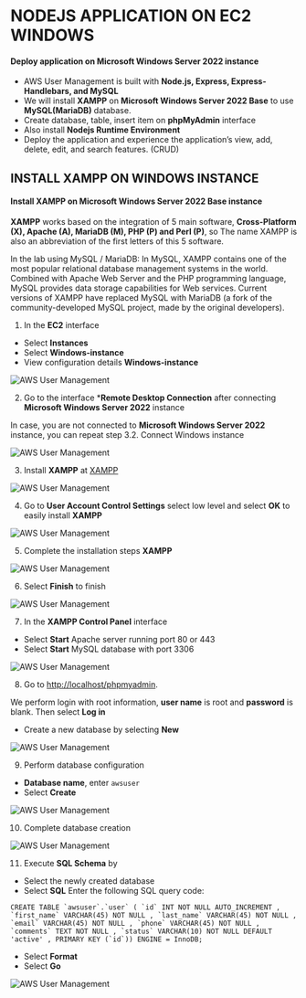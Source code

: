 ﻿# NODEJS APPLICATION ON EC2 WINDOWS

#### Deploy application on  **Microsoft Windows Server 2022**  instance

-   AWS User Management is built with  **Node.js, Express, Express-Handlebars, and MySQL**
-   We will install  **XAMPP**  on  **Microsoft Windows Server 2022 Base**  to use  **MySQL(MariaDB)**  database.
-   Create database, table, insert item on  **phpMyAdmin**  interface
-   Also install  **Nodejs Runtime Environment**
-   Deploy the application and experience the application’s view, add, delete, edit, and search features. (CRUD)

## INSTALL XAMPP ON WINDOWS INSTANCE

#### Install XAMPP on Microsoft Windows Server 2022 Base instance

**XAMPP**  works based on the integration of 5 main software,  **Cross-Platform (X), Apache (A), MariaDB (M), PHP (P) and Perl (P)**, so The name XAMPP is also an abbreviation of the first letters of this 5 software.

In the lab using MySQL / MariaDB: In MySQL, XAMPP contains one of the most popular relational database management systems in the world. Combined with Apache Web Server and the PHP programming language, MySQL provides data storage capabilities for Web services. Current versions of XAMPP have replaced MySQL with MariaDB (a fork of the community-developed MySQL project, made by the original developers).

1.  In the  **EC2**  interface

-   Select  **Instances**
-   Select  **Windows-instance**
-   View configuration details  **Windows-instance**

![AWS User Management ](https://000004.awsstudygroup.com/images/7-AWSFCJmanagement-windows/7.1-Xampponwindows/0001-xampponwindowsinstance.png?featherlight=false&width=90pc)

2.  Go to the interface ***Remote Desktop Connection**  after connecting  **Microsoft Windows Server 2022**  instance

In case, you are not connected to  **Microsoft Windows Server 2022**  instance, you can repeat step 3.2. Connect Windows instance

![AWS User Management ](https://000004.awsstudygroup.com/images/7-AWSFCJmanagement-windows/7.1-Xampponwindows/0002-xampponwindowsinstance.png?featherlight=false&width=90pc)

3.  Install  **XAMPP**  at  [XAMPP](https://www.apachefriends.org/download.html)

![AWS User Management ](https://000004.awsstudygroup.com/images/7-AWSFCJmanagement-windows/7.1-Xampponwindows/0003-xampponwindowsinstance.png?featherlight=false&width=90pc)

4.  Go to  **User Account Control Settings**  select low level and select  **OK**  to easily install  **XAMPP**

![AWS User Management ](https://000004.awsstudygroup.com/images/7-AWSFCJmanagement-windows/7.1-Xampponwindows/0004-xampponwindowsinstance.png?featherlight=false&width=90pc)

5.  Complete the installation steps  **XAMPP**

![AWS User Management ](https://000004.awsstudygroup.com/images/7-AWSFCJmanagement-windows/7.1-Xampponwindows/0005-xampponwindowsinstance.png?featherlight=false&width=90pc)

6.  Select  **Finish**  to finish

![AWS User Management ](https://000004.awsstudygroup.com/images/7-AWSFCJmanagement-windows/7.1-Xampponwindows/0006-xampponwindowsinstance.png?featherlight=false&width=90pc)

7.  In the  **XAMPP Control Panel**  interface

-   Select  **Start**  Apache server running port 80 or 443
-   Select  **Start**  MySQL database with port 3306

![AWS User Management ](https://000004.awsstudygroup.com/images/7-AWSFCJmanagement-windows/7.1-Xampponwindows/0007-xampponwindowsinstance.png?featherlight=false&width=90pc)

8.  Go to  [http://localhost/phpmyadmin](http://localhost/phpmyadmin/).

We perform login with root information,  **user name**  is root and  **password**  is blank. Then select  **Log in**

-   Create a new database by selecting  **New**

![AWS User Management ](https://000004.awsstudygroup.com/images/7-AWSFCJmanagement-windows/7.1-Xampponwindows/0008-xampponwindowsinstance.png?featherlight=false&width=90pc)

9.  Perform database configuration

-   **Database name**, enter  `awsuser`
-   Select  **Create**

![AWS User Management ](https://000004.awsstudygroup.com/images/7-AWSFCJmanagement-windows/7.1-Xampponwindows/0009-xampponwindowsinstance.png?featherlight=false&width=90pc)

10.  Complete database creation

![AWS User Management ](https://000004.awsstudygroup.com/images/7-AWSFCJmanagement-windows/7.1-Xampponwindows/00010-xampponwindowsinstance.png?featherlight=false&width=90pc)

11.  Execute  **SQL Schema**  by

-   Select the newly created database
-   Select  **SQL**  Enter the following SQL query code:

```
CREATE TABLE `awsuser`.`user` ( `id` INT NOT NULL AUTO_INCREMENT , `first_name` VARCHAR(45) NOT NULL , `last_name` VARCHAR(45) NOT NULL , `email` VARCHAR(45) NOT NULL , `phone` VARCHAR(45) NOT NULL , `comments` TEXT NOT NULL , `status` VARCHAR(10) NOT NULL DEFAULT 'active' , PRIMARY KEY (`id`)) ENGINE = InnoDB;

```

-   Select  **Format**
-   Select  **Go**

![AWS User Management ](https://000004.awsstudygroup.com/images/7-AWSFCJmanagement-windows/7.1-Xampponwindows/00011-xampponwindowsinstance.png?featherlight=false&width=90pc)
